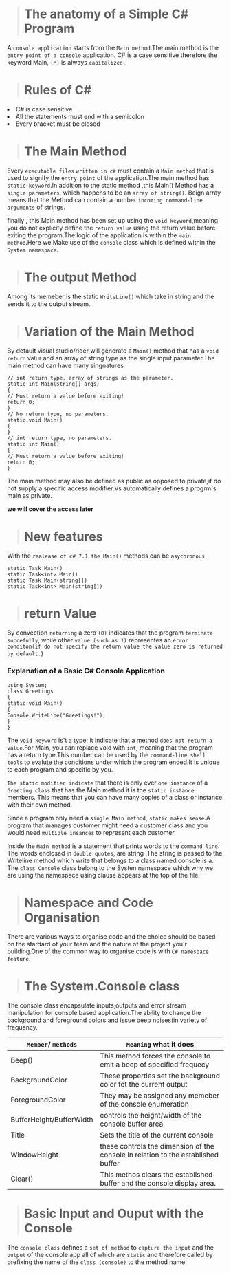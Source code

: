 ﻿># The anatomy of a Simple C# Program

A `console application` starts from the `Main method`.The main method is the `entry point of a console`
application. C# is a case sensitive therefore the keyword Main, `(M)` is always `capitalized.`

># Rules of C#

<li>C# is case sensitive </li>
<li>All the statements must end with a semicolon</li>
<li>Every bracket must be closed</li>


># The Main Method 

Every `executable files`
`written in c#` must contain a `Main method` that is used to signify the `entry point` of the application.The main method has 
`static keyword`.In addition to the static method ,this Main() Method has a `single parameters`, which happens to be an `array of string()`.
Beign array means that the Method can contain a number `incoming command-line arguments` of strings.

finally , this Main method has been set up using the `void keyword`,meaning you do not explicity define the `return value` using the return 
value before exiting the program.The logic of the application is within the `main method`.Here we Make use of the `console` class which is defined 
within the `System namespace`.

># The output Method
Among its memeber is the static `WriteLine()` which take in string and the sends it to the output stream.

># Variation of the Main Method
By default visual studio/rider will generate a  `Main()` method that has a `void return` valur and an array of string
type as the single input parameter.The main method can have many singnatures

```Csharp
// int return type, array of strings as the parameter.
static int Main(string[] args)
{
// Must return a value before exiting!
return 0;
}
// No return type, no parameters.
static void Main()
{
}
// int return type, no parameters.
static int Main()
{
// Must return a value before exiting!
return 0;
}
```

The main method may also be defined as public as opposed to private,if do not supply a 
specific access modifier.Vs automatically defines a progrm's main as private.

**we will cover the access later**

># New features 
With the `realease of c# 7.1 the Main()` methods can be `asychronous` 
```Csharp
static Task Main()
static Task<int> Main()
static Task Main(string[])
static Task<int> Main(string[])
```

># return Value 
By convection `returning` a zero `(0)` indicates that the program `terminate succefully`, while other `value (such as 1)` representes 
an `error conditon(if do not specify the return value the value zero is returned by default.`)

### Explanation of a Basic C#  Console Application
```Csharp
using System;
class Greetings
{
static void Main()
{
Console.WriteLine("Greetings!");
}
}
```

The `void keyword` is't a type; it indicate that a method `does not return a value`.For Main, you can replace
void with `int`, meaning that the program has a return type.This number can be used by the `command-line shell tools` to 
evalute the conditions under which the program ended.It is unique to each program and specific by you.

`The static modifier indicate` that there is only ever `one instance` of a `Greeting class` that has the Main method
it is the `static instance` members. This means that you can have many copies of a class or instance with their own method.

Since a program only need  a `single Main method`, `static makes sense`.A program that manages customer  might need a customer class
and you would need `multiple insances` to represent each customer.

Inside the `Main method` is a statement that prints words to the `command line`. The words enclosed in `double
quotes`, are string .The string is passed to the Writeline method which write that belongs to a class  named console is a.
The `class Console` class belong to the Systen namespace which why we are using the namespace using clause appears at the top of the file.
 
 
> # Namespace and Code Organisation 
 There are various ways to organise code and the choice should be based on the stardard of your team and the  nature of the project you'r building.One of the common way to organise code is with `C# namespace feature`.
 
 > # The System.Console class
 
 The console class encapsulate inputs,outputs and error stream manipulation for console
 based application.The ability to change the background and foreground colors and issue beep 
 noises(in variety of frequency.
 
 |`Member`/ `methods`         |       `Meaning` what it does        |
 |----------------|-------------------------------|
 |Beep()          |           This method forces the console to emit a beep of specified frequecy
 |BackgroundColor |           These properties set the background color fot the current output
 |ForegroundColor |          They may be assigned any memeber of the console enumeration
 |BufferHeight/BufferWidth |  controls the height/width of the console buffer area
 |Title                    |   Sets the title of the current console
 |WindowHeight             |  these controls the dimension of the console in relation to the established buffer
 |Clear()                  |  This methos clears the established buffer and the console display area.
 
 > # Basic Input and Ouput with the Console
 
 The `console class` defines a `set of method` to `capture the input` and the `output` of the console app all of which are `static` and therefore called by prefixing the name of the `class (console)` to the method name.